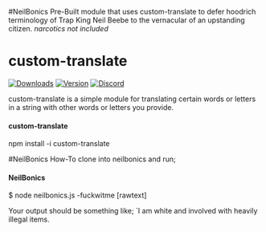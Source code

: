#NeilBonics
Pre-Built module that uses custom-translate to defer hoodrich terminology of Trap King Neil Beebe to the vernacular of an upstanding citizen. *narcotics not included*

# custom-translate
[![Downloads](https://img.shields.io/npm/dt/custom-translate.svg?maxAge=3600)](https://www.npmjs.com/package/custom-translate)
[![Version](https://img.shields.io/npm/v/custom-translate.svg?maxAge=3600)](https://www.npmjs.com/package/custom-translate)
[![Discord](https://discordapp.com/api/guilds/309678110066999297/embed.png)](https://discord.gg/cjpVNcQ)

custom-translate is a simple module for translating certain words or letters in a string with other words or letters you provide. 
#### custom-translate
npm install -i custom-translate 

#NeilBonics How-To
clone into neilbonics and run; 
#### NeilBonics
$ node neilbonics.js -fuckwitme [rawtext]

Your output should be something like; 
`I am white and involved with heavily illegal items. 
